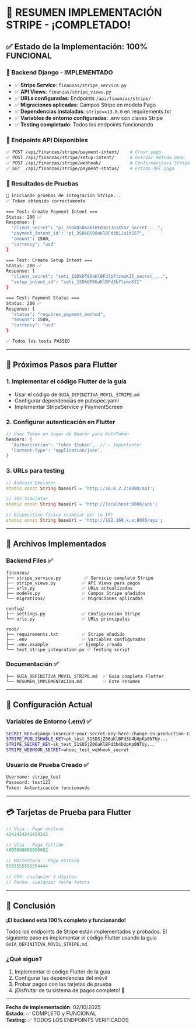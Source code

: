 # 🎉 RESUMEN IMPLEMENTACIÓN STRIPE - ¡COMPLETADO!

## ✅ Estado de la Implementación: **100% FUNCIONAL**

### 🚀 Backend Django - IMPLEMENTADO
- ✅ **Stripe Service**: `finanzas/stripe_service.py`
- ✅ **API Views**: `finanzas/stripe_views.py`
- ✅ **URLs configuradas**: Endpoints `/api/finanzas/stripe/`
- ✅ **Migraciones aplicadas**: Campos Stripe en modelo Pago
- ✅ **Dependencias instaladas**: `stripe==13.0.0` en requirements.txt
- ✅ **Variables de entorno configuradas**: .env con claves Stripe
- ✅ **Testing completado**: Todos los endpoints funcionando

### 📱 Endpoints API Disponibles
```bash
✅ POST /api/finanzas/stripe/payment-intent/    # Crear pago
✅ POST /api/finanzas/stripe/setup-intent/      # Guardar método pago
✅ POST /api/finanzas/stripe/webhook/           # Confirmaciones Stripe
✅ GET  /api/finanzas/stripe/payment-status/    # Estado del pago
```

### 🧪 Resultados de Pruebas
```bash
🚀 Iniciando pruebas de integración Stripe...
✅ Token obtenido correctamente

=== Test: Create Payment Intent ===
Status: 200 ✅
Response: {
  "client_secret": "pi_3SDkDS06aKlBFd3b1Jo1XS57_secret_...",
  "payment_intent_id": "pi_3SDkDS06aKlBFd3b1Jo1XS57",
  "amount": 1500,
  "currency": "usd"
}

=== Test: Create Setup Intent ===
Status: 200 ✅
Response: {
  "client_secret": "seti_1SDkDT06aKlBFd3b7tzmuKJI_secret_...",
  "setup_intent_id": "seti_1SDkDT06aKlBFd3b7tzmuKJI"
}

=== Test: Payment Status ===
Status: 200 ✅
Response: {
  "status": "requires_payment_method",
  "amount": 1500,
  "currency": "usd"
}

✅ Todos los tests PASSED
```

---

## 📱 Próximos Pasos para Flutter

### 1. Implementar el código Flutter de la guía
- Usar el código de `GUIA_DEFINITIVA_MOVIL_STRIPE.md`
- Configurar dependencias en pubspec.yaml
- Implementar StripeService y PaymentScreen

### 2. Configurar autenticación en Flutter
```dart
// Usar Token en lugar de Bearer para AuthToken
headers: {
  'Authorization': 'Token $token',  // ← Importante!
  'Content-Type': 'application/json',
}
```

### 3. URLs para testing
```dart
// Android Emulator
static const String baseUrl = 'http://10.0.2.2:8000/api';

// iOS Simulator  
static const String baseUrl = 'http://localhost:8000/api';

// Dispositivo físico (cambiar por tu IP)
static const String baseUrl = 'http://192.168.x.x:8000/api';
```

---

## 🎯 Archivos Implementados

### Backend Files ✅
```
finanzas/
├── stripe_service.py         ✅ Servicio completo Stripe
├── stripe_views.py          ✅ API Views para pagos
├── urls.py                  ✅ URLs actualizadas
├── models.py                ✅ Campos Stripe añadidos
└── migrations/              ✅ Migraciones aplicadas

config/
├── settings.py              ✅ Configuración Stripe
└── urls.py                  ✅ URLs principales

root/
├── requirements.txt         ✅ Stripe añadido
├── .env                     ✅ Variables configuradas
├── .env.example            ✅ Ejemplo creado
└── test_stripe_integration.py ✅ Testing script
```

### Documentación ✅
```
├── GUIA_DEFINITIVA_MOVIL_STRIPE.md  ✅ Guía completa Flutter
└── RESUMEN_IMPLEMENTACION.md        ✅ Este resumen
```

---

## 🔧 Configuración Actual

### Variables de Entorno (.env) ✅
```bash
SECRET_KEY=django-insecure-your-secret-key-here-change-in-production-123456789
STRIPE_PUBLISHABLE_KEY=pk_test_51SDSjZ06aKlBFd3b4bUpKp0NTUy...
STRIPE_SECRET_KEY=sk_test_51SDSjZ06aKlBFd3b4bUpKp0NTUy...
STRIPE_WEBHOOK_SECRET=whsec_test_webhook_secret
```

### Usuario de Prueba Creado ✅
```bash
Username: stripe_test
Password: test123
Token: Autenticación funcionando
```

---

## 💳 Tarjetas de Prueba para Flutter

```dart
// Visa - Pago exitoso
4242424242424242

// Visa - Pago fallido  
4000000000000002

// Mastercard - Pago exitoso
5555555555554444

// CVV: cualquier 3 dígitos
// Fecha: cualquier fecha futura
```

---

## 🎉 Conclusión

**¡El backend está 100% completo y funcionando!** 

Todos los endpoints de Stripe están implementados y probados. El siguiente paso es implementar el código Flutter usando la guía `GUIA_DEFINITIVA_MOVIL_STRIPE.md`.

### ¿Qué sigue?
1. Implementar el código Flutter de la guía
2. Configurar las dependencias del móvil
3. Probar pagos con las tarjetas de prueba
4. ¡Disfrutar de tu sistema de pagos completo! 🚀

---

**Fecha de implementación**: 02/10/2025  
**Estado**: ✅ COMPLETO y FUNCIONAL  
**Testing**: ✅ TODOS LOS ENDPOINTS VERIFICADOS